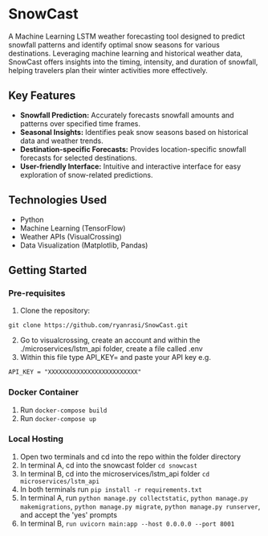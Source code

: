 # SnowCast
A Machine Learning LSTM weather forecasting tool designed to predict snowfall patterns and identify optimal snow seasons for various destinations. Leveraging machine learning and historical weather data, SnowCast offers insights into the timing, intensity, and duration of snowfall, helping travelers plan their winter activities more effectively.

## Key Features

- **Snowfall Prediction:** Accurately forecasts snowfall amounts and patterns over specified time frames.
- **Seasonal Insights:** Identifies peak snow seasons based on historical data and weather trends.
- **Destination-specific Forecasts:** Provides location-specific snowfall forecasts for selected destinations.
- **User-friendly Interface:** Intuitive and interactive interface for easy exploration of snow-related predictions.

## Technologies Used

- Python
- Machine Learning (TensorFlow)
- Weather APIs (VisualCrossing)
- Data Visualization (Matplotlib, Pandas)

## Getting Started

### Pre-requisites
1. Clone the repository:
```
git clone https://github.com/ryanrasi/SnowCast.git
```
2. Go to visualcrossing, create an account and within the ./microservices/lstm_api folder, create a file called .env
3. Within this file type API_KEY= and paste your API key e.g.
```
API_KEY = "XXXXXXXXXXXXXXXXXXXXXXXXX"
```

### Docker Container

1. Run ```docker-compose build```
2. Run ```docker-compose up```

### Local Hosting

1. Open two terminals and cd into the repo within the folder directory
2. In terminal A, cd into the snowcast folder ```cd snowcast```
3. In terminal B, cd into the microservices/lstm_api folder ```cd microservices/lstm_api```
4. In both terminals run ```pip install -r requirements.txt```
5. In terminal A, run ```python manage.py collectstatic```, ```python manage.py makemigrations```, ```python manage.py migrate```, ```python manage.py runserver```, and accept the 'yes' prompts
6. In terminal B, ```run uvicorn main:app --host 0.0.0.0 --port 8001```
